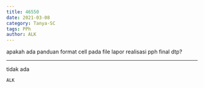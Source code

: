 ```yaml
---
title: 46550
date: 2021-03-08
category: Tanya-SC
tags: PPh
author: ALK
---
```


apakah ada panduan format cell pada file lapor realisasi pph final dtp?

---

tidak ada

`ALK`

